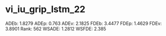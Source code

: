 # vi_iu_grip_lstm_22

ADEb: 1.8279
ADEp: 0.763
ADEv: 2.1825
FDEb: 3.4477
FDEp: 1.4629
FDEv: 3.8901
Rank: 562
WSADE: 1.2812
WSFDE: 2.385